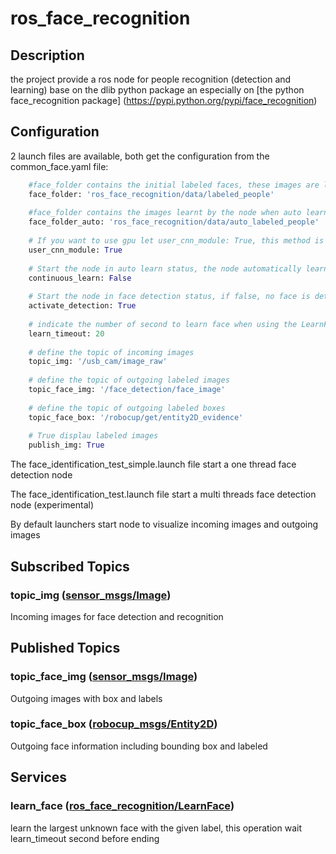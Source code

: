 # ros_face_recognition

## Description
the project provide a ros node for people recognition (detection and learning) base on the dlib python package an especially on [the python face_recognition package] (https://pypi.python.org/pypi/face_recognition) 

## Configuration 

2 launch files are available, both get the configuration from the common_face.yaml file:
```python
    #face_folder contains the initial labeled faces, these images are loaded at the node start
    face_folder: 'ros_face_recognition/data/labeled_people'
    
    #face_folder contains the images learnt by the node when auto learn or lean service is activated
    face_folder_auto: 'ros_face_recognition/data/auto_labeled_people'
    
    # If you want to use gpu let user_cnn_module: True, this method is faster and more accurate
    user_cnn_module: True
    
    # Start the node in auto learn status, the node automatically learn and associated id to unknown faces
    continuous_learn: False
    
    # Start the node in face detection status, if false, no face is detected by the node
    activate_detection: True
    
    # indicate the number of second to learn face when using the LearnFace ros service
    learn_timeout: 20
    
    # define the topic of incoming images
    topic_img: '/usb_cam/image_raw'
    
    # define the topic of outgoing labeled images
    topic_face_img: '/face_detection/face_image'
    
    # define the topic of outgoing labeled boxes
    topic_face_box: '/robocup/get/entity2D_evidence'
    
    # True displau labeled images
    publish_img: True
```

The face_identification_test_simple.launch file start a one thread face detection node

The face_identification_test.launch file start a multi threads face detection node (experimental)

By default launchers start node to visualize incoming images and outgoing images


## Subscribed Topics
### topic_img ([sensor_msgs/Image](http://docs.ros.org/api/sensor_msgs/html/msg/Image.html))
Incoming images for face detection and recognition

## Published Topics
### topic_face_img ([sensor_msgs/Image](http://docs.ros.org/api/sensor_msgs/html/msg/Image.html))
Outgoing images with box and labels

### topic_face_box ([robocup_msgs/Entity2D](http://docs.ros.org/api/sensor_msgs/html/msg/Image.html))
Outgoing face information including bounding box and labeled

## Services

### learn_face ([ros_face_recognition/LearnFace](https://github.com/jacques-saraydaryan/ros_face_recognition/blob/master/srv/LearnFace.srv))
learn the largest unknown face with the given label, this operation wait learn_timeout second before ending




